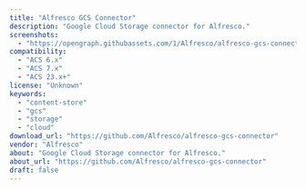 ```yaml
---
title: "Alfresco GCS Connector"
description: "Google Cloud Storage connector for Alfresco."
screenshots:
  - "https://opengraph.githubassets.com/1/Alfresco/alfresco-gcs-connector"
compatibility:
  - "ACS 6.x"
  - "ACS 7.x"
  - "ACS 23.x+"
license: "Unknown"
keywords:
  - "content-store"
  - "gcs"
  - "storage"
  - "cloud"
download_url: "https://github.com/Alfresco/alfresco-gcs-connector"
vendor: "Alfresco"
about: "Google Cloud Storage connector for Alfresco."
about_url: "https://github.com/Alfresco/alfresco-gcs-connector"
draft: false
---
```

